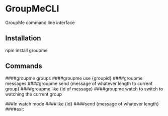 # GroupMeCLI
GroupMe command line interface
## Installation
npm install groupme
## Commands
####groupme groups
####groupme use {groupid}
####groupme messages
####groupme send {message of whatever length to current group}
####groupme like {id of message}
####groupme watch 
to switch to watching the current group

###In watch mode
####like {id}
####send {message of whatever length}
####exit
